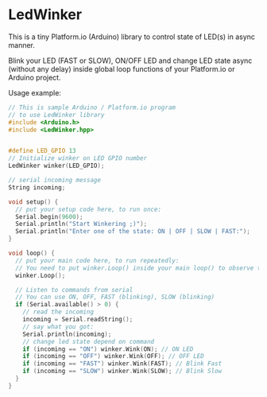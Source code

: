 # LedWinker
This is a tiny Platform.io (Arduino) library to control state of LED(s) in async manner.

Blink your LED (FAST or SLOW), ON/OFF LED and change LED state async (without any delay) inside global loop functions of your Platform.io or Arduino project.

Usage example:
```cpp
// This is sample Arduino / Platform.io program
// to use LedWinker library
#include <Arduino.h>
#include <LedWinker.hpp>


#define LED_GPIO 13
// Initialize winker on LED GPIO number
LedWinker winker(LED_GPIO);

// serial incoming message
String incoming;

void setup() {
  // put your setup code here, to run once:
  Serial.begin(9600);
  Serial.println("Start Winkering ;)");
  Serial.println("Enter one of the state: ON | OFF | SLOW | FAST:");
}

void loop() {
  // put your main code here, to run repeatedly:
  // You need to put winker.Loop() inside your main loop() to observe the changes.
  winker.Loop();

  // Listen to commands from serial
  // You can use ON, OFF, FAST (blinking), SLOW (blinking)
  if (Serial.available() > 0) {
    // read the incoming
    incoming = Serial.readString();
    // say what you got:
    Serial.println(incoming);
    // change led state depend on command
    if (incoming == "ON") winker.Wink(ON); // ON LED
    if (incoming == "OFF") winker.Wink(OFF); // OFF LED
    if (incoming == "FAST") winker.Wink(FAST); // Blink Fast
    if (incoming == "SLOW") winker.Wink(SLOW); // Blink Slow
  } 
}
```
